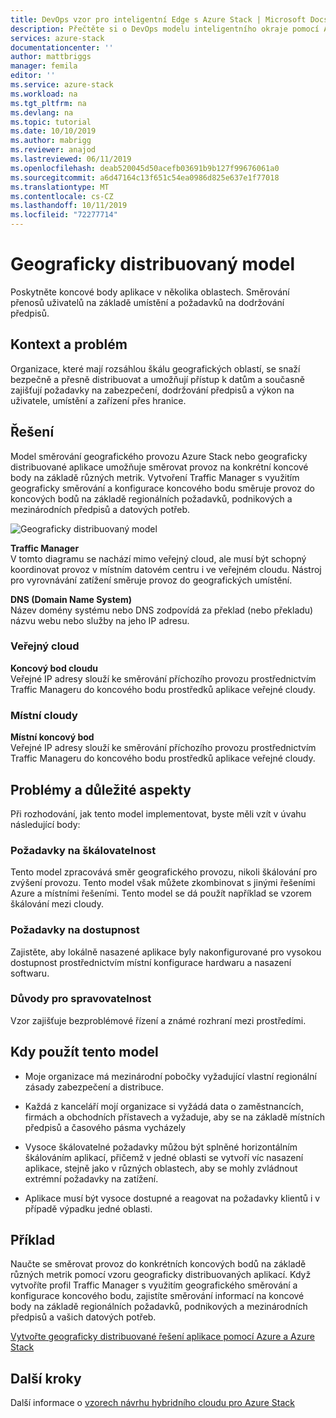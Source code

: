 ```yaml
---
title: DevOps vzor pro inteligentní Edge s Azure Stack | Microsoft Docs
description: Přečtěte si o DevOps modelu inteligentního okraje pomocí Azure Stack.
services: azure-stack
documentationcenter: ''
author: mattbriggs
manager: femila
editor: ''
ms.service: azure-stack
ms.workload: na
ms.tgt_pltfrm: na
ms.devlang: na
ms.topic: tutorial
ms.date: 10/10/2019
ms.author: mabrigg
ms.reviewer: anajod
ms.lastreviewed: 06/11/2019
ms.openlocfilehash: deab520045d50acefb03691b9b127f99676061a0
ms.sourcegitcommit: a6d47164c13f651c54ea0986d825e637e1f77018
ms.translationtype: MT
ms.contentlocale: cs-CZ
ms.lasthandoff: 10/11/2019
ms.locfileid: "72277714"
---
```

# <a name="geo-distributed-pattern"></a>Geograficky distribuovaný model

Poskytněte koncové body aplikace v několika oblastech. Směrování přenosů uživatelů na základě umístění a požadavků na dodržování předpisů.

## <a name="context-and-problem"></a>Kontext a problém

Organizace, které mají rozsáhlou škálu geografických oblastí, se snaží bezpečně a přesně distribuovat a umožňují přístup k datům a současně zajišťují požadavky na zabezpečení, dodržování předpisů a výkon na uživatele, umístění a zařízení přes hranice.

## <a name="solution"></a>Řešení

Model směrování geografického provozu Azure Stack nebo geograficky distribuované aplikace umožňuje směrovat provoz na konkrétní koncové body na základě různých metrik. Vytvoření Traffic Manager s využitím geograficky směrování a konfigurace koncového bodu směruje provoz do koncových bodů na základě regionálních požadavků, podnikových a mezinárodních předpisů a datových potřeb.

![Geograficky distribuovaný model](media/azure-stack-edge-pattern-geo-distribution/geo-distribution.png)

**Traffic Manager**  
V tomto diagramu se nachází mimo veřejný cloud, ale musí být schopný koordinovat provoz v místním datovém centru i ve veřejném cloudu. Nástroj pro vyrovnávání zatížení směruje provoz do geografických umístění.

**DNS (Domain Name System)**  
Název domény systému nebo DNS zodpovídá za překlad (nebo překladu) názvu webu nebo služby na jeho IP adresu.

### <a name="public-cloud"></a>Veřejný cloud

**Koncový bod cloudu**  
Veřejné IP adresy slouží ke směrování příchozího provozu prostřednictvím Traffic Manageru do koncového bodu prostředků aplikace veřejné cloudy.  

### <a name="local-clouds"></a>Místní cloudy

**Místní koncový bod**  
Veřejné IP adresy slouží ke směrování příchozího provozu prostřednictvím Traffic Manageru do koncového bodu prostředků aplikace veřejné cloudy.

## <a name="issues-and-considerations"></a>Problémy a důležité aspekty

Při rozhodování, jak tento model implementovat, byste měli vzít v úvahu následující body:

### <a name="scalability-considerations"></a>Požadavky na škálovatelnost

Tento model zpracovává směr geografického provozu, nikoli škálování pro zvýšení provozu. Tento model však můžete zkombinovat s jinými řešeními Azure a místními řešeními. Tento model se dá použít například se vzorem škálování mezi cloudy.

### <a name="availability-considerations"></a>Požadavky na dostupnost

Zajistěte, aby lokálně nasazené aplikace byly nakonfigurované pro vysokou dostupnost prostřednictvím místní konfigurace hardwaru a nasazení softwaru.

### <a name="manageability-considerations"></a>Důvody pro spravovatelnost

Vzor zajišťuje bezproblémové řízení a známé rozhraní mezi prostředími.

## <a name="when-to-use-this-pattern"></a>Kdy použít tento model

-   Moje organizace má mezinárodní pobočky vyžadující vlastní regionální zásady zabezpečení a distribuce.

-   Každá z kanceláří mojí organizace si vyžádá data o zaměstnancích, firmách a obchodních přístavech a vyžaduje, aby se na základě místních předpisů a časového pásma vycházely

-   Vysoce škálovatelné požadavky můžou být splněné horizontálním škálováním aplikací, přičemž v jedné oblasti se vytvoří víc nasazení aplikace, stejně jako v různých oblastech, aby se mohly zvládnout extrémní požadavky na zatížení.

-   Aplikace musí být vysoce dostupné a reagovat na požadavky klientů i v případě výpadku jedné oblasti.

## <a name="example"></a>Příklad

Naučte se směrovat provoz do konkrétních koncových bodů na základě různých metrik pomocí vzoru geograficky distribuovaných aplikací. Když vytvoříte profil Traffic Manager s využitím geografického směrování a konfigurace koncového bodu, zajistíte směrování informací na koncové body na základě regionálních požadavků, podnikových a mezinárodních předpisů a vašich datových potřeb.

[Vytvořte geograficky distribuované řešení aplikace pomocí Azure a Azure Stack](https://docs.microsoft.com/azure/azure-stack/user/azure-stack-solution-geo-distributed)

## <a name="next-steps"></a>Další kroky

Další informace o [vzorech návrhu hybridního cloudu pro Azure Stack](azure-stack-edge-pattern-overview.md)
